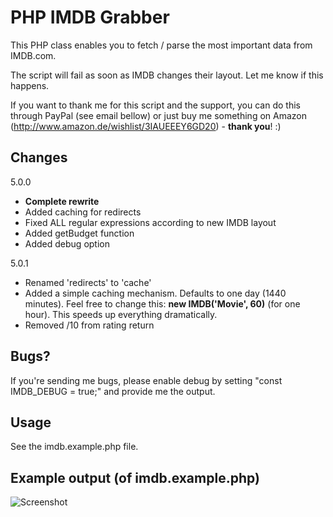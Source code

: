 # PHP IMDB Grabber

This PHP class enables you to fetch / parse the most important data from IMDB.com.

The script will fail as soon as IMDB changes their layout. Let me know if this happens.

If you want to thank me for this script and the support, you can do this through PayPal (see email bellow) or just buy me something on Amazon (http://www.amazon.de/wishlist/3IAUEEEY6GD20) - **thank you**! :)

## Changes

5.0.0
- **Complete rewrite**
- Added caching for redirects
- Fixed ALL regular expressions according to new IMDB layout
- Added getBudget function
- Added debug option

5.0.1
- Renamed 'redirects' to 'cache'
- Added a simple caching mechanism. Defaults to one day (1440 minutes). Feel free to change this: **new IMDB('Movie', 60)** (for one hour). This speeds up everything dramatically.
- Removed /10 from rating return

## Bugs?
If you're sending me bugs, please enable debug by setting "const IMDB_DEBUG = true;" and provide me the output.

## Usage

See the imdb.example.php file.

## Example output (of imdb.example.php)

![Screenshot](http://img148.imageshack.us/img148/5420/imdbd.png "Example output")
